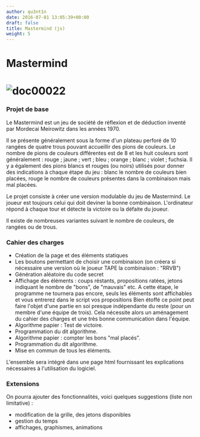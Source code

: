 ```yaml
---
author: qu3nt1n
date: 2016-07-01 13:05:39+00:00
draft: false
title: Mastermind (js)
weight: 5
---
```





# Mastermind




# ![doc00022](/uploads/uploads/2016/07/doc00022.jpeg)





### Projet de base


Le Mastermind est un jeu de société de réflexion et de déduction inventé par Mordecai Meirowitz dans les années 1970.

Il se présente généralement sous la forme d'un plateau perforé de 10 rangées de quatre trous pouvant accueillir des pions de couleurs.
Le nombre de pions de couleurs différentes est de 8 et les huit couleurs sont généralement : rouge ; jaune ; vert ; bleu ; orange ; blanc ; violet ; fuchsia.
Il y a également des pions blancs et rouges (ou noirs) utilisés pour donner des indications à chaque étape du jeu : blanc le nombre de couleurs bien placées, rouge le nombre de couleurs présentes dans la combinaison mais mal placées.

Le projet consiste à créer une version modulable du jeu de Mastermind. Le joueur est toujours celui qui doit deviner la bonne combinaison. L'ordinateur répond à chaque tour et détecte la victoire ou la défaite du joueur.

Il existe de nombreuses variantes suivant le nombre de couleurs, de rangées ou de trous.


### Cahier des charges





* Création de la page et des éléments statiques
* Les boutons permettant de choisir une combinaison (on créera si nécessaire une version où le joueur TAPE la combinaison : "RRVB")
* Génération aléatoire du code secret
* Affichage des éléments : coups réstants, propositions ratées, jetons indiquant le nombre de "bons", de "mauvais" etc. A cette étape, le programme ne tournera pas encore, seuls les éléments sont affichables et vous entrerez dans le script vos propositions
Bien étoffé ce point peut faire l'objet d'une partie en soi presque indépendante du reste (pour un membre d'une équipe de trois). Cela nécessite alors un aménagement du cahier des charges et une très bonne communication dans l'équipe.
* Algorithme papier : Test de victoire.
* Programmation du dit algorithme.
* Algorithme papier : compter les bons "mal placés".
* Programmation du dit algorithme.
* Mise en commun de tous les éléments.

L'ensemble sera intégré dans une page html fournissant les explications nécessaires à l'utilisation du logiciel.


### Extensions


On pourra ajouter des fonctionnalités, voici quelques suggestions (liste non limitative) :



* modification de la grille, des jetons disponibles
* gestion du temps
* affichages, graphismes, animations
